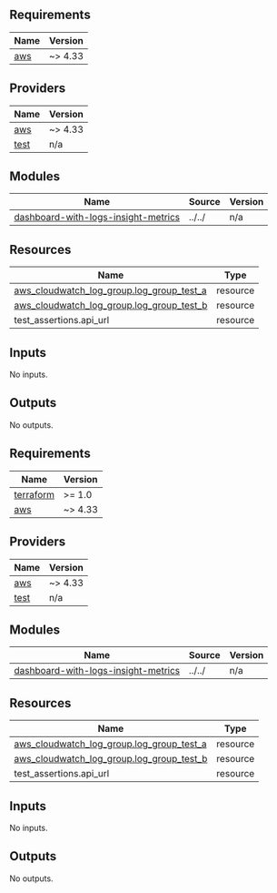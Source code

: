 <!-- BEGIN_TF_DOCS -->
## Requirements

| Name | Version |
|------|---------|
| <a name="requirement_aws"></a> [aws](#requirement\_aws) | ~> 4.33 |

## Providers

| Name | Version |
|------|---------|
| <a name="provider_aws"></a> [aws](#provider\_aws) | ~> 4.33 |
| <a name="provider_test"></a> [test](#provider\_test) | n/a |

## Modules

| Name | Source | Version |
|------|--------|---------|
| <a name="module_dashboard-with-logs-insight-metrics"></a> [dashboard-with-logs-insight-metrics](#module\_dashboard-with-logs-insight-metrics) | ../../ | n/a |

## Resources

| Name | Type |
|------|------|
| [aws_cloudwatch_log_group.log_group_test_a](https://registry.terraform.io/providers/hashicorp/aws/latest/docs/resources/cloudwatch_log_group) | resource |
| [aws_cloudwatch_log_group.log_group_test_b](https://registry.terraform.io/providers/hashicorp/aws/latest/docs/resources/cloudwatch_log_group) | resource |
| test_assertions.api_url | resource |

## Inputs

No inputs.

## Outputs

No outputs.
<!-- END_TF_DOCS -->
<!-- BEGINNING OF PRE-COMMIT-TERRAFORM DOCS HOOK -->
## Requirements

| Name | Version |
|------|---------|
| <a name="requirement_terraform"></a> [terraform](#requirement\_terraform) | >= 1.0 |
| <a name="requirement_aws"></a> [aws](#requirement\_aws) | ~> 4.33 |

## Providers

| Name | Version |
|------|---------|
| <a name="provider_aws"></a> [aws](#provider\_aws) | ~> 4.33 |
| <a name="provider_test"></a> [test](#provider\_test) | n/a |

## Modules

| Name | Source | Version |
|------|--------|---------|
| <a name="module_dashboard-with-logs-insight-metrics"></a> [dashboard-with-logs-insight-metrics](#module\_dashboard-with-logs-insight-metrics) | ../../ | n/a |

## Resources

| Name | Type |
|------|------|
| [aws_cloudwatch_log_group.log_group_test_a](https://registry.terraform.io/providers/hashicorp/aws/latest/docs/resources/cloudwatch_log_group) | resource |
| [aws_cloudwatch_log_group.log_group_test_b](https://registry.terraform.io/providers/hashicorp/aws/latest/docs/resources/cloudwatch_log_group) | resource |
| test_assertions.api_url | resource |

## Inputs

No inputs.

## Outputs

No outputs.
<!-- END OF PRE-COMMIT-TERRAFORM DOCS HOOK -->

